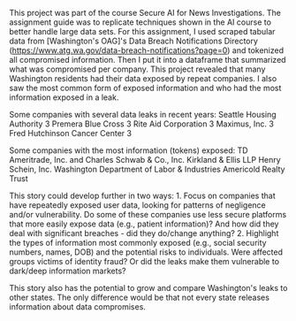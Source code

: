 This project was part of the course Secure AI for News Investigations. The assignment guide was to replicate techniques shown in the AI course to better handle large data sets.
For this assignment, I used scraped tabular data from [Washington's OAG]'s Data Breach Notifications Directory (https://www.atg.wa.gov/data-breach-notifications?page=0) and tokenized all compromised information. Then I put it into a dataframe that summarized what was compromised per company.
This project revealed that many Washington residents had their data exposed by repeat companies. I also saw the most common form of exposed information and who had the most information exposed in a leak.

Some companies with several data leaks in recent years: 
Seattle Housing Authority                   3
Premera Blue Cross                          3
Rite Aid Corporation                        3
Maximus, Inc.                               3
Fred Hutchinson Cancer Center               3


Some companies with the most information (tokens) exposed:
TD Ameritrade, Inc. and Charles Schwab & Co., Inc.
Kirkland & Ellis LLP
Henry Schein, Inc.
Washington Department of Labor & Industries
Americold Realty Trust

This story could develop further in two ways: 
      1. Focus on companies that have repeatedly exposed user data, looking for patterns of negligence and/or vulnerability. Do some of these companies use less secure platforms that more easily expose data (e.g., patient information)? And how did they deal with significant breaches - did they do/change anything?
      2. Highlight the types of information most commonly exposed (e.g., social security numbers, names, DOB) and the potential risks to individuals. Were affected groups victims of identity fraud? Or did the leaks make them vulnerable to dark/deep information markets?

This story also has the potential to grow and compare Washington's leaks to other states. The only difference would be that not every state releases information about data compromises.
